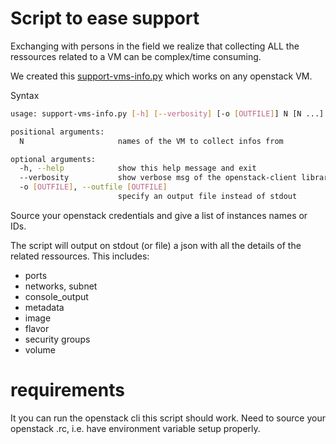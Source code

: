 # Script to ease support

Exchanging with persons in the field we realize that collecting ALL the ressources related to a VM can be complex/time 
consuming.

We created this [support-vms-info.py](https://github.com/fortinet-solutions-cse/fortistacks/blob/master/openstack/support-vms-info.py) which works on any openstack VM.

Syntax
```bash
usage: support-vms-info.py [-h] [--verbosity] [-o [OUTFILE]] N [N ...]

positional arguments:
  N                     names of the VM to collect infos from

optional arguments:
  -h, --help            show this help message and exit
  --verbosity           show verbose msg of the openstack-client library
  -o [OUTFILE], --outfile [OUTFILE]
                        specify an output file instead of stdout
```

Source your openstack credentials and give a list of instances names or IDs.

The script will output on stdout (or file) a json with all the details of the related ressources.
This includes:
* ports
* networks, subnet
* console_output
* metadata
* image
* flavor
* security groups
* volume

# requirements

It you can run the openstack cli this script should work.
Need to source your openstack .rc, i.e. have environment variable setup properly.
